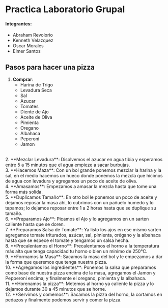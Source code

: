 # Practica Laboratorio Grupal

#### Integrantes:

- Abraham Revolorio
- Kenneth Velazquez
- Oscar Morales
- Elmer Santos

## Pasos para hacer una pizza

 1. **Comprar**:
    - Harina de Trigo 
    - Levadura Seca
    - Sal
    - Azucar
    - Tomates
    - Diente de Ajo
    - Aceite de Oliva
    - Pimienta
    - Oregano
    - Albahaca
    - Peperoni
    - Jamon
  <br>
 2. **Mezclar Levadura**: Disolvemos el azucar en agua tibia y esperamos entre 5 a 15 minutos que el agua empieze a sacar burbujas.
   <br>
 3. **Hacemos Maza**: Con un bol grande ponemos mezclar la harina y la sal, en el medio hacemos un hueco donde ponemos la mezcla que hicimos de agua con levadura y agregamos un poco de aceite de oliva.
   <br>
 4.  **Amasamos**: Empezamos a amasar la mezcla hasta que tome una forma más solida.
   <br>
 5.  **Duplicamos Tamaño**: En otro bol le ponemos un poco de aceite y dejamos reposar la masa ahí, lo cubrimos con un pañuelo humedo y lo tapamos; lo dejamos reposar entre 1 a 2 horas hasta que se duplique su tamaño.
   <br>
 6. **Preparamos Ajo**: Picamos el Ajo y lo agregamos en un sarten caliente hasta que se doren.
   <br>
 7. **Preparamos Salsa de Tomate**: Ya listo los ajos en ese mismo sarten agregamos tomate triturados, azúcar, sal, pimienta, orégano y la albahaca hasta que se espece el tomate y tengamos un salsa hecha.
   <br>
 8. **Precalentamos el Horno**: Precalentamos el horno a la temperatura más alta que tenga capacidad tu horno o bien un minimo de 250°C.
   <br>
 9. **Formamos la Masa**: Sacamos la masa del bol y le empezamos a dar la forma que queremos que tenga nuestra pizza.
   <br>
 10. **Agregamos los ingredientes**: Ponemos la salsa que preparamos como base de nuestra pizza encima de la masa, agregamos el Jamon y Pepperoni encima; y finalmente el oregano, pimienta y la albahaca.
   <br>
 11. **Horenamos la pizza**: Metemos al horno ya caliente la pizza y lo dejamos durante 30 a 45 minutos que se horne.
   <br>
 12. **Servimos y comemos**: Sacamos la pizza del horno, la cortamos en pedazos y finalmente podemos servir y comer la pizza.